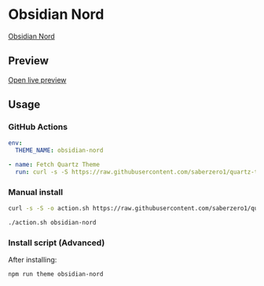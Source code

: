 # Obsidian Nord

[Obsidian Nord](https://insanum.com)

## Preview

[Open live preview](https://quartz-themes.github.io/obsidian-nord/)

## Usage

### GitHub Actions

```yaml
env:
  THEME_NAME: obsidian-nord
```

```yaml
- name: Fetch Quartz Theme
  run: curl -s -S https://raw.githubusercontent.com/saberzero1/quartz-themes/master/action.sh | bash -s -- $THEME_NAME
```

### Manual install

```bash
curl -s -S -o action.sh https://raw.githubusercontent.com/saberzero1/quartz-themes/master/action.sh

./action.sh obsidian-nord
```

### Install script (Advanced)

After installing:

```bash
npm run theme obsidian-nord
```
